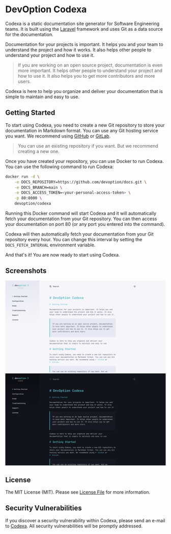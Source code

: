 # DevOption Codexa

Codexa is a static documentation site generator for Software Engineering teams. It is built using the [Laravel](https://laravel.com/) framework and uses Git as a data source for the documentation.

Documentation for your projects is important. It helps you and your team to understand the project and how it works. It also helps other people to understand your project and how to use it. 

> If you are working on an open source project, documentation is even more important. It helps other people to understand your project and how to use it. It also helps you to get more contributors and more users.

Codexa is here to help you organize and deliver your documentation that is simple to maintain and easy to use.

## Getting Started

To start using Codexa, you need to create a new Git repository to store your documentation in Markdown format. You can use any Git hosting service you want. We recommend using [GitHub](https://github.com) or [GitLab](https://gitlab.com). 

> You can use an existing repository if you want. But we recommend creating a new one.

Once you have created your repository, you can use Docker to run Codexa. You can use the following command to run Codexa:

```bash
docker run -d \
    -e DOCS_REPOSITORY=https://github.com/devoption/docs.git \
    -e DOCS_BRANCH=main \
    -e DOCS_ACCESS_TOKEN=<your-personal-access-token> \
    -p 80:8000 \
    devoption/codexa
```

Running this Docker command will start Codexa and it will automatically fetch your documentation from your Git repository. You can then access your documentation on port 80 (or any port you entered into the command).

Codexa will then automatically fetch your documentation from your Git repository every hour. You can change this interval by setting the `DOCS_FETCH_INTERVAL` environment variable.

And that's it! You are now ready to start using Codexa.

## Screenshots

![Codexa Screenshot - Light](https://github.com/devoption/codexa/blob/main/docs/images/codexa-screenshot-light.png)
![Codexa Screenshot - Dark](https://github.com/devoption/codexa/blob/main/docs/images/codexa-screenshot-dark.png)

## License

The MIT License (MIT). Please see [License File](LICENSE.md) for more information.

## Security Vulnerabilities

If you discover a security vulnerability within Codexa, please send an e-mail to [Codexa](mailto:security@devoption.io). All security vulnerabilities will be promptly addressed.

